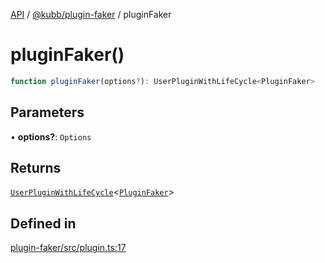 [API](../../../packages.md) / [@kubb/plugin-faker](../index.md) / pluginFaker

# pluginFaker()

```ts
function pluginFaker(options?): UserPluginWithLifeCycle<PluginFaker>
```

## Parameters

• **options?**: `Options`

## Returns

[`UserPluginWithLifeCycle`](../../core/type-aliases/UserPluginWithLifeCycle.md)\<[`PluginFaker`](../type-aliases/PluginFaker.md)\>

## Defined in

[plugin-faker/src/plugin.ts:17](https://github.com/kubb-project/kubb/blob/ff80665146ae086e044807d0072fda660e72e1fd/packages/plugin-faker/src/plugin.ts#L17)
